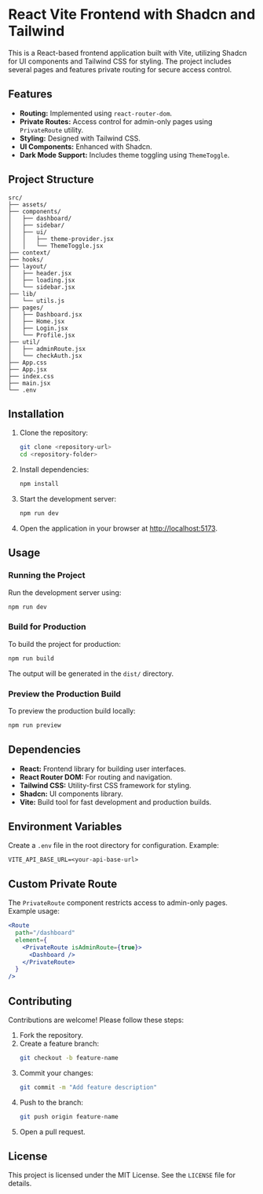 # React Vite Frontend with Shadcn and Tailwind

This is a React-based frontend application built with Vite, utilizing Shadcn for UI components and Tailwind CSS for styling. The project includes several pages and features private routing for secure access control.

## Features

- **Routing:** Implemented using `react-router-dom`.
- **Private Routes:** Access control for admin-only pages using `PrivateRoute` utility.
- **Styling:** Designed with Tailwind CSS.
- **UI Components:** Enhanced with Shadcn.
- **Dark Mode Support:** Includes theme toggling using `ThemeToggle`.

## Project Structure

```plaintext
src/
├── assets/
├── components/
│   ├── dashboard/
│   ├── sidebar/
│   ├── ui/
│   │   ├── theme-provider.jsx
│   │   └── ThemeToggle.jsx
├── context/
├── hooks/
├── layout/
│   ├── header.jsx
│   ├── loading.jsx
│   └── sidebar.jsx
├── lib/
│   └── utils.js
├── pages/
│   ├── Dashboard.jsx
│   ├── Home.jsx
│   ├── Login.jsx
│   └── Profile.jsx
├── util/
│   ├── adminRoute.jsx
│   └── checkAuth.jsx
├── App.css
├── App.jsx
├── index.css
├── main.jsx
└── .env
```

## Installation

1. Clone the repository:

   ```bash
   git clone <repository-url>
   cd <repository-folder>
   ```

2. Install dependencies:

   ```bash
   npm install
   ```

3. Start the development server:

   ```bash
   npm run dev
   ```

4. Open the application in your browser at [http://localhost:5173](http://localhost:5173).

## Usage

### Running the Project

Run the development server using:

```bash
npm run dev
```

### Build for Production

To build the project for production:

```bash
npm run build
```

The output will be generated in the `dist/` directory.

### Preview the Production Build

To preview the production build locally:

```bash
npm run preview
```

## Dependencies

- **React:** Frontend library for building user interfaces.
- **React Router DOM:** For routing and navigation.
- **Tailwind CSS:** Utility-first CSS framework for styling.
- **Shadcn:** UI components library.
- **Vite:** Build tool for fast development and production builds.

## Environment Variables

Create a `.env` file in the root directory for configuration. Example:

```env
VITE_API_BASE_URL=<your-api-base-url>
```

## Custom Private Route

The `PrivateRoute` component restricts access to admin-only pages. Example usage:

```jsx
<Route
  path="/dashboard"
  element={
    <PrivateRoute isAdminRoute={true}>
      <Dashboard />
    </PrivateRoute>
  }
/>
```

## Contributing

Contributions are welcome! Please follow these steps:

1. Fork the repository.
2. Create a feature branch:
   ```bash
   git checkout -b feature-name
   ```
3. Commit your changes:
   ```bash
   git commit -m "Add feature description"
   ```
4. Push to the branch:
   ```bash
   git push origin feature-name
   ```
5. Open a pull request.

## License

This project is licensed under the MIT License. See the `LICENSE` file for details.
